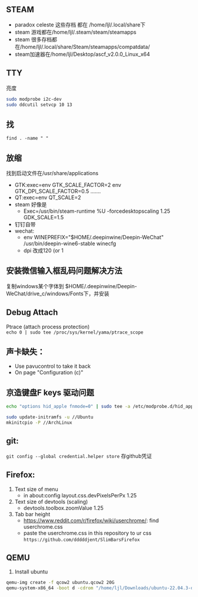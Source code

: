## STEAM

- paradox celeste 这些存档 都在 /home/ljl/.local/share下
- steam 游戏都在/home/ljl/.steam/steam/steamapps
- steam 很多存档都在/home/ljl/.local/share/Steam/steamapps/compatdata/
- steam加速器在/home/ljl/Desktop/ascf_v2.0.0_Linux_x64

## TTY

亮度

```bash
sudo modprobe i2c-dev
sudo ddcutil setvcp 10 13
```

## 找

`find . -name " "`

## 放缩

找到启动文件在/usr/share/applications

- GTK:exec=env GTK_SCALE_FACTOR=2 env GTK_DPI_SCALE_FACTOR=0.5 .......
- QT:exec=env QT_SCALE=2
- steam 好像是
  - Exec=/usr/bin/steam-runtime %U -forcedesktopscaling 1.25 GDK_SCALE=1.5
- 钉钉自带
- wechat:
  - env WINEPREFIX="$HOME/.deepinwine/Deepin-WeChat" /usr/bin/deepin-wine6-stable winecfg
  - dpi 改成120 (or 1

## 安装微信输入框乱码问题解决方法

复制windows某个字体到 $HOME/.deepinwine/Deepin-WeChat/drive_c/windows/Fonts下，并安装

## Debug Attach

Ptrace (attach process protection)<br/>
`echo 0 | sudo tee /proc/sys/kernel/yama/ptrace_scope`

## 声卡缺失：

- Use pavucontrol to take it back
- On page "Configuration (c)"

## 京造键盘F keys 驱动问题

```bash
echo "options hid_apple fnmode=0" | sudo tee -a /etc/modprobe.d/hid_apple.conf

sudo update-initramfs -u //Ubuntu
mkinitcpio -P //ArchLinux
```

## git:

`git config --global credential.helper store` 存github凭证

## Firefox:

1. Text size of menu
   - in about:config layout.css.devPixelsPerPx 1.25
2. Text size of devtools (scaling)
   - devtools.toolbox.zoomValue 1.25
3. Tab bar height
   - https://www.reddit.com/r/firefox/wiki/userchrome/: find userchrome.css
   - paste the userchrome.css in this repository to ur css
     `https://github.com/dddddjent/SlimBarsFirefox`

## QEMU
1. Install ubuntu
```bash
qemu-img create -f qcow2 ubuntu.qcow2 20G
qemu-system-x86_64 -boot d -cdrom "/home/ljl/Downloads/ubuntu-22.04.3-desktop-amd64.iso" -enable-kvm -smp 4 -device intel-hda -device hda-duplex  -device virtio-vga-gl  -net nic -net user,hostfwd=tcp::5555-:5555    -cpu host  -m 4096  -display sdl,gl=on -hda ubuntu.qcow2
```
